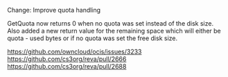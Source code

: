 Change: Improve quota handling

GetQuota now returns 0 when no quota was set instead of the disk size.
Also added a new return value for the remaining space which will either be quota - used bytes or if no quota was set the free disk size.

https://github.com/owncloud/ocis/issues/3233
https://github.com/cs3org/reva/pull/2666
https://github.com/cs3org/reva/pull/2688
